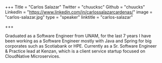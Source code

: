 +++
Title = "Carlos Salazar"
Twitter = "chuucksc"
Github = "chuucks"
LinkedIn = "https://www.linkedin.com/in/carlossalazarcardenas/"
image = "carlos-salazar.jpg"
type = "speaker"
linktitle = "carlos-salazar"

+++

Graduated as a Software Engineer from UNAM, for the last 7 years I have been working as a Software Engineer mostly with Java and Spring for big corporates such as Scotiabank or HPE. Currently as a Sr. Software Engineer & Practice lead at Kenzan, which is a client service startup focused on CloudNative Microservices.
